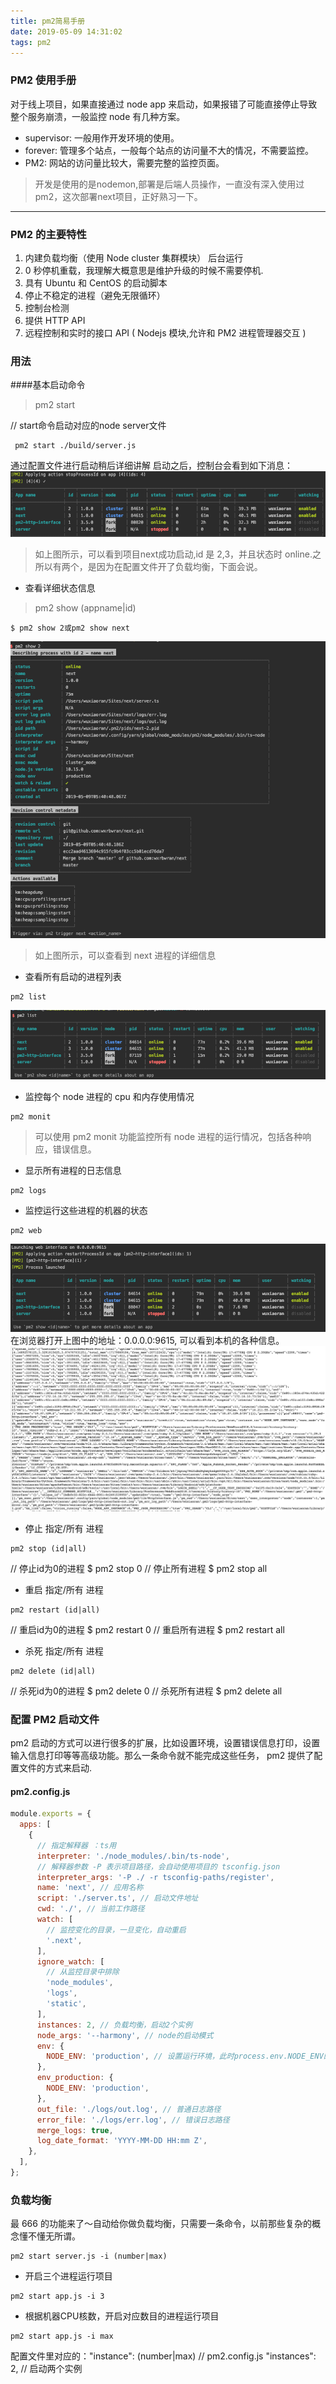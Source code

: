 ```yaml
---
title: pm2简易手册
date: 2019-05-09 14:31:02
tags: pm2
---
```

### PM2 使用手册

对于线上项目，如果直接通过 node app 来启动，如果报错了可能直接停止导致整个服务崩溃，一般监控 node 有几种方案。

- supervisor: 一般用作开发环境的使用。
-  forever: 管理多个站点，一般每个站点的访问量不大的情况，不需要监控。
- PM2: 网站的访问量比较大，需要完整的监控页面。

> 开发是使用的是nodemon,部署是后端人员操作，一直没有深入使用过pm2，这次部署next项目，正好熟习一下。
- - - -
<!--more-->

### PM2 的主要特性

1. 内建负载均衡（使用 Node cluster 集群模块）
后台运行
2. 0 秒停机重载，我理解大概意思是维护升级的时候不需要停机.
3. 具有 Ubuntu 和 CentOS 的启动脚本
4. 停止不稳定的进程（避免无限循环）
5. 控制台检测
6. 提供 HTTP API
7. 远程控制和实时的接口 API ( Nodejs 模块,允许和 PM2 进程管理器交互 )

### 用法
####基本启动命令
> pm2 start

// start命令启动对应的node server文件
```
 pm2 start ./build/server.js
```

通过配置文件进行启动稍后详细讲解
启动之后，控制台会看到如下消息：
![](././pm2简易手册/pm21.png)
> 如上图所示，可以看到项目next成功启动,id 是 2,3，并且状态时 online.之所以有两个，是因为在配置文件开了负载均衡，下面会说。

- 查看详细状态信息

> pm2 show (appname|id)

```
$ pm2 show 2或pm2 show next
```
![](./pm2简易手册/pm22.png)

> 如上图所示，可以查看到 next 进程的详细信息
- 查看所有启动的进程列表
```
pm2 list
```
![](./pm2简易手册/pm23.png)

- 监控每个 node 进程的 cpu 和内存使用情况
```
pm2 monit
```
> 可以使用 pm2 monit 功能监控所有 node 进程的运行情况，包括各种响应，错误信息。

- 显示所有进程的日志信息
```
pm2 logs
```
- 监控运行这些进程的机器的状态
```
pm2 web
```
![](./pm2简易手册/pm24.png)
在浏览器打开上图中的地址：0.0.0.0:9615, 可以看到本机的各种信息。
![](./pm2简易手册/pm25.png)
- 停止 指定/所有 进程
```
pm2 stop (id|all)
```
>
// 停止id为0的进程
$ pm2 stop 0
// 停止所有进程
$ pm2 stop all

- 重启 指定/所有 进程

```
pm2 restart (id|all)
```
>
// 重启id为0的进程
$ pm2 restart 0
// 重启所有进程
$ pm2 restart all

- 杀死 指定/所有 进程

```
pm2 delete (id|all)
```
>
// 杀死id为0的进程
$ pm2 delete 0
// 杀死所有进程
$ pm2 delete all

### 配置 PM2 启动文件
pm2 启动的方式可以进行很多的扩展，比如设置环境，设置错误信息打印，设置输入信息打印等等高级功能。那么一条命令就不能完成这些任务， pm2 提供了配置文件的方式来启动.
#### pm2.config.js
```js
module.exports = {
  apps: [
    {
      // 指定解释器 ：ts用
      interpreter: './node_modules/.bin/ts-node',
      // 解释器参数 -P 表示项目路径，会自动使用项目的 tsconfig.json
      interpreter_args: '-P ./ -r tsconfig-paths/register',
      name: 'next', // 应用名称
      script: './server.ts', // 启动文件地址
      cwd: './', // 当前工作路径
      watch: [
        // 监控变化的目录，一旦变化，自动重启
        '.next',
      ],
      ignore_watch: [
        // 从监控目录中排除
        'node_modules',
        'logs',
        'static',
      ],
      instances: 2, // 负载均衡，启动2个实例
      node_args: '--harmony', // node的启动模式
      env: {
        NODE_ENV: 'production', // 设置运行环境，此时process.env.NODE_ENV的值就是development
      },
      env_production: {
        NODE_ENV: 'production',
      },
      out_file: './logs/out.log', // 普通日志路径
      error_file: './logs/err.log', // 错误日志路径
      merge_logs: true,
      log_date_format: 'YYYY-MM-DD HH:mm Z',
    },
  ],
};

```
### 负载均衡
最 666 的功能来了～自动给你做负载均衡，只需要一条命令，以前那些复杂的概念懂不懂无所谓。
```
pm2 start server.js -i (number|max)
```

- 开启三个进程运行项目
```
pm2 start app.js -i 3
```
-  根据机器CPU核数，开启对应数目的进程运行项目
```
pm2 start app.js -i max
```
配置文件里对应的："instance": (number|max)
// pm2.config.js
"instances": 2,  // 启动两个实例

